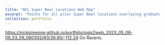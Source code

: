 ```yaml
---
title: "NFL Super Bowl Locations Web Map"
excerpt: "Points for all prior Super Bowl locations overlaying graduated colors for each US state representing total bowls hosted  <br/><img src='/images/SB.png'> <br/> https://nicksimeone.github.io/portfolio/qgis2web_2023_05_08-09_53_59_080302/#3/26.90/-112.24?plain=1" 
collection: portfolio
---
```

https://nicksimeone.github.io/portfolio/qgis2web_2023_05_08-09_53_59_080302/#3/26.90/-112.24
Go Ravens.
